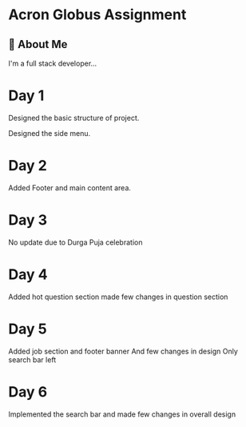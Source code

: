 
# Acron Globus Assignment



## 🚀 About Me
I'm a full stack developer...

# Day 1
Designed the basic structure of project.

Designed the side menu.

# Day 2
Added Footer and main content area.


# Day 3
No update due to
Durga Puja celebration

# Day 4
Added hot question section
made few changes in question section

# Day 5
Added job section and footer banner
And few changes in design
Only search bar left

# Day 6
Implemented the search bar and made few changes in overall design